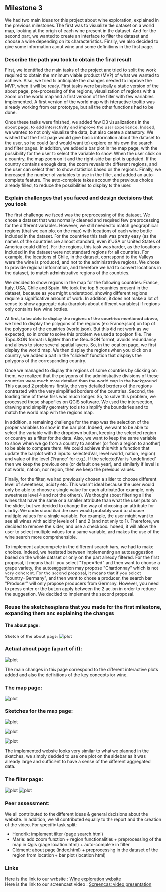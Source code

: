 ## Milestone 3

We had two main ideas for this project about wine exploration, explained in the previous milestones. The first was to visualize the dataset on a world map, looking at the origin of each wine present in the dataset. And for the second part, we wanted to create an interface to filter the dataset and choose a wine depending on its characteristics. Finally, we also decided to give some information about wine and some definitions in the first page.

### Describe the path you took to obtain the final result

First, we identified the main tasks of the project and tried to split the work required to obtain the minimum viable product (MVP) of what we wanted to achieve. Also, we tried to anticipate the changes needed to improve the MVP, when it will be ready. First tasks were basically a static version of the about page, pre-processing of the regions, visualization of regions with a zoom on the world map and a first version of the filter with few variables implemented. A first version of the world map with interactive tooltip was already working from our prototype, but all the other functions had to be done.

Once these tasks were finished, we added few D3 visualizations in the about page, to add interactivity and improve the user experience. Indeed, we wanted to not only visualize the data, but also create a datastory. We wished that the first page would give basic information about the dataset to the user, so he could (and would want to) explore on his own the search and filter pages. In addition, we added a bar plot in the map page, with the possibility for the user to select the variable to show. When the user click on a country, the map zoom on it and the right-side bar plot is updated. If the country contains enough data, the zoom reveals the different regions, and the user can select them to show statistics based on the regions. Finally, we increased the number of variables to use in the filter, and added an auto-complete feature. The auto-complete takes account the previous choice already filled, to reduce the possibilities to display to the user.

### Explain challenges that you faced and design decisions that you took

The first challenge we faced was the preprocessing of the dataset. We chose a dataset that was normally cleaned and required few preprocessing for the different variables. However, we still needed to match geographical regions (that we can plot on the map) with locations of each wine bottle included in the dataset. For the countries this task was pretty easy (as the names of the countries are almost standard, even if USA or United States of America could differ). For the regions, this task was harder, as the locations included in the dataset were not standard regions for all countries. For example, the locations of Chile, in the dataset, correspond to the Valleys were the wine is produced, and not to the administrative regions. We chose to provide regional information, and therefore we had to convert locations in the dataset, to match administrative regions of the countries. 

We decided to show regions in the map for the following countries: France, Italy, USA, Chile and Spain. We took the top 5 countries present in the dataset, because as you might understood, showing different regions require a significative amount of work. In addition, it does not make a lot of sense to show aggregate data (barplots about different variables) if regions only contains few wine bottles.

At first, to be able to display the regions of the countries mentioned above, we tried to display the polygons of the regions (ex: France.json) on top of the polygons of the countries (world.json). But this did not work as we expected, so in order to solve this problem we used a topojson file. The TopoJSON format is lighter than the GeoJSON format, avoids redundancy and allows to store several spatial layers. So, in the location page, we first display the world map. We then display the regions when you click on a country, we added a part in the "clicked" function that displays the polygons of the corresponding country.

Once we managed to display the regions of some countries by clicking on them, we realized that the polygons of the administrative divisions of these countries were much more detailed than the world map in the background. This caused 2 problems, firstly, the very detailed borders of the regions contrasted with the very simplified borders of the countries. Second, the loading time of these files was much longer. So, to solve this problem, we processed these shapefiles on QGIS software. We used the intersection, drawing and simplify geometry tools to simplify the boundaries and to match the world map with the regions map.

In addition, a remaining challenge for the map was the selection of the proper variables to show in the bar plot. Indeed, we want to be able to select the variable with the dropdown button, keeping the selected region or country as a filter for the data. Also, we want to keep the same variable to show when we go from a country to another (or from a region to another) to be able to compare them. We could achieve this with a function that update the barplot with 3 inputs: selectedVar, level (world, nation, region) and value of the level ('France' for e.g.). If the selectedVar is 'undefinded' then we keep the previous one (or default one year), and similarly if level is not world, nation, nor region, then we keep the previous values.

Finally, for the filter, we had previously chosen a slider to choose different level of sweetness, acidity etc. This wasn't ideal because the user would only be able to choose a single value for each attribute(for example, only sweetness level 4 and not the others). We thought about filtering all the wines that have the same or a smaller attribute than what the user puts on the slider, but we decided to change the way of choosing an attribute for clarity. We understood that the user would probably want to choose multiple values for a single variable. For example, the user might want to see all wines with acidity levels of 1 and 2 (and not only to 1). Therefore, we decided to remove the slider, and use a checkbox. Indeed, it will allow the user to select multiple values for a same variable, and makes the use of the wine search more comprehensible.

To implement autocomplete in the different search bars, we had to make choices. Indeed, we hesitated between implementing an autosuggestion based on the whole dataset or only on the part already filtered. For the first proposal, it means that if you select "Type=Red" and then want to choose a grape variety, the autosuggestion may propose "Chardonnay" which is not very coherent. For the second proposal, it means that if you select "country=Germany", and then want to chose a producer, the search bar "Producer" will only propose producers from Germany. However, you need to press enter or the button apply between the 2 action in order to reduce the suggestion.
We decided to implement the second proposal.


### Reuse the sketches/plans that you made for the first milestone, expanding them and explaining the changes

#### The about page:

Sketch of the about page:
![plot](../plots/about.PNG)

### Actual about page (a part of it): 

![plot](../plots/ccWine.png)

The main changes in this page correspond to the different interactive plots added and also the definitions of the key concepts for wine.

### The map page:

![plot](../plots/SSmap.png)

### Sketches for the map page:

![plot](../plots/SSstat.png)

![plot](../plots/ccLoc.png)

![plot](../plots/cc3.png)

The implemented website looks very similar to what we planned in the sketches, we simply decided to use one plot on the sidebar as it was already large and sufficient to have a sense of the different aggregated data.

### The filter page:

![plot](../plots/SSfilter.png)
![plot](../plots/ccSearch.png)




### Peer assessment:
We all contributed to the different ideas \& general decisions about the website. In addition, we all contributed equally to the report and the creation of the video. For specific task split:
- Hendrik: implement filter (page search.html)
- Marie: add zoom function + region functionalities + preprocessing of the map in Qgis (page location.html) + auto-complete in filter
- Clément: about page (index.html) + preprocessing in the dataset of the region from location + bar plot (location html)

### Links
Here is the link to our website : [Wine exploration website](https://com-480-data-visualization.github.io/datavis-project-2022-hmc/) \
Here is the link to our screencast video : [Screencast video presentation](https://drive.google.com/drive/folders/1jcNN1umqp4zI_OiV0H8SnzchlDbCSG_W?usp=sharing)
